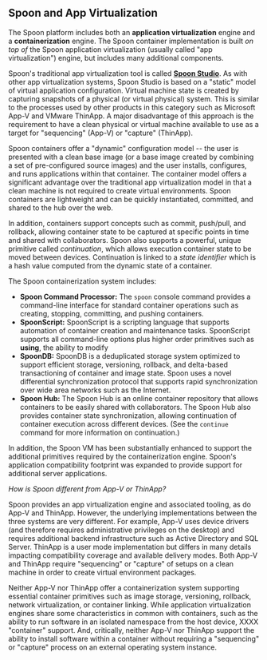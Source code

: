 ## Spoon and App Virtualization

The Spoon platform includes both an **application virtualization** engine and a **containerization** engine. The Spoon container implementation is
built *on top of* the Spoon application virtualization (usually called "app virtualization") engine, but includes many additional components.

Spoon's traditional app virtualization tool is called **[Spoon Studio](/studio)**. As with other app virtualization systems, Spoon Studio
is based on a "static" model of virtual application configuration. Virtual machine state is created by capturing snapshots of a physical
(or virtual physical) system. This is similar to the processes used by other products in this category such as Microsoft App-V and VMware ThinApp.
A major disadvantage of this approach is the requirement to have a clean physical or virtual machine available to use as a target
for "sequencing" (App-V) or "capture" (ThinApp).

Spoon containers offer a "dynamic" configuration model -- the user is presented with a clean base image (or a base image
created by combining a set of pre-configured source images) and the user installs, configures, and runs applications within that
container. The container model offers a significant advantage over the traditional app virtualization model in that a clean machine is
not required to create virtual environments. Spoon containers are lightweight and can be quickly instantiated, committed, and shared to the
hub over the web.

In addition, containers support concepts such as commit, push/pull, and rollback, allowing container state to be captured at specific
points in time and shared with collaborators. Spoon also supports a powerful, unique primitive called *continuation*, which allows 
execution container state to be moved between devices. Continuation is linked to a *state identifier* which is a hash value computed from
the dynamic state of a container.

The Spoon containerization system includes:

* **Spoon Command Processor:** The `spoon` console command provides a command-line interface for standard container
  operations such as creating, stopping, committing, and pushing containers.
* **SpoonScript:** SpoonScript is a scripting language that supports automation of container creation and maintenance tasks. SpoonScript
  supports all command-line options plus higher order primitives such as **using**, the ability to modify 
* **SpoonDB:** SpoonDB is a deduplicated storage system optimized to support efficient storage, versioning, rollback, and 
  delta-based transactioning of container and image state. Spoon uses a novel differential synchronization protocol that supports rapid synchronization over wide area networks such as the Internet.
* **Spoon Hub:** The Spoon Hub is an online container repository that allows containers to be easily shared with collaborators. The Spoon
  Hub also provides container state synchronization, allowing continuation of container execution across different devices. (See the `continue`
  command for more information on continuation.)

In addition, the Spoon VM has been substantially enhanced to support the additional primitives required by the containerization engine.
Spoon's application compatibility footprint was expanded to provide support for additional server applications.

*How is Spoon different from App-V or ThinApp?*

Spoon provides an app virtualization engine and associated tooling, as do App-V and ThinApp. However, the underlying implementations
between the three systems are very different. For example, App-V uses device drivers (and therefore requires administrative privileges
on the desktop) and requires additional backend infrastructure such as Active Directory and SQL Server. ThinApp is a user mode
implementation but differs in many details impacting compatibility coverage and available delivery modes. Both App-V and ThinApp require
"sequencing" or "capture" of setups on a clean machine in order to create virtual environment packages.

Neither App-V nor ThinApp offer a containerization system supporting essential container primitives such as image storage,
versioning, rollback, network virtualization, or container linking. While application virtualization engines share some characteristics
in common with containers, such as the ability to run software in an isolated namespace from the host device, XXXX "container" support.
And, critically, neither App-V nor ThinApp support the ability to install software within a container without requiring a
"sequencing" or "capture" process on an external operating system instance.

